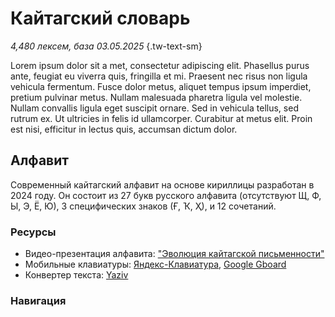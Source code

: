 # Кайтагский словарь

*4,480 лексем, база 03.05.2025* {.tw-text-sm}

Lorem ipsum dolor sit a met, consectetur adipiscing elit. Phasellus purus ante, feugiat eu viverra quis, fringilla et mi. Praesent nec risus non ligula vehicula fermentum. Fusce dolor metus, aliquet tempus ipsum imperdiet, pretium pulvinar metus. Nullam malesuada pharetra ligula vel molestie. Nullam convallis ligula eget suscipit ornare. Sed in vehicula tellus, sed rutrum ex. Ut ultricies in felis id ullamcorper. Curabitur at metus elit. Proin est nisi, efficitur in lectus quis, accumsan dictum dolor.

<template v-if="$frontmatter.footer === false">

### Лицензия

Этот документ опубликован на условиях международной лицензии Creative Commons «Attribution» 4.0 (CC BY 4.0).

Вы можете свободно копировать, модифицировать и распространять этот материал, в том числе в коммерческих целях, при условии обязательного указания авторства.

Ознакомиться с полным текстом лицензии можно по ссылке: <https://creativecommons.org/licenses/by/4.0/deed.ru>.

</template>

## Алфавит

Современный кайтагский алфавит на основе кириллицы разработан в 2024 году. Он состоит из 27 букв русского алфавита (отсутствуют Щ, Ф, Ы, Э, Ё, Ю), 3 специфических знаков (Ғ, Ҡ, Ҳ), и 12 сочетаний.

### Ресурсы

* Видео-презентация алфавита: ["Эволюция кайтагской письменности"](youtu.be/Ad2o1hwYagA)
* Мобильные клавиатуры: [Яндекс-Клавиатура](https://redirect.appmetrica.yandex.com/serve/172416875559437678), [Google Gboard](https://play.google.com/store/apps/details?id=com.google.android.inputmethod.latin)
* Конвертер текста: [Yaziv](https://yaziv.raxys.app/?lang=xdq&to=0&from=3&text=%D0%BA%D1%8A%D0%B0%D0%B1%D0%B0%D0%B3%D1%8A+%D0%B1%D0%B5%D0%BB%D1%85%D1%8C%D1%83%D0%BD)

### Навигация

<DIndex :dict="dict" :local="$frontmatter.navbar === false" class="tw-my-4"/>
